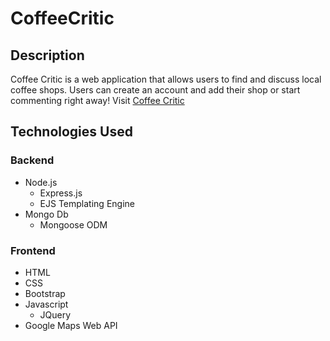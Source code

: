 # CoffeeCritic
## Description
Coffee Critic is a web application that allows users to find and discuss local coffee shops. Users can create an account and add their shop or start commenting right away! Visit [Coffee Critic](https://www.coffeecritic.net)
## Technologies Used
### Backend
* Node.js
  * Express.js
  * EJS Templating Engine
* Mongo Db
  * Mongoose ODM 
### Frontend
* HTML
* CSS
 * Bootstrap
* Javascript
  * JQuery
* Google Maps Web API
